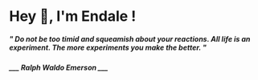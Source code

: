 <h1 title="head"> Hey 👋, I'm Endale !</h1>

**<h5><i>" Do not be too timid and squeamish about your reactions. All life is an experiment. The more experiments you make the better. "</i></h5>**

*<b>___ Ralph Waldo Emerson ___</b>*
